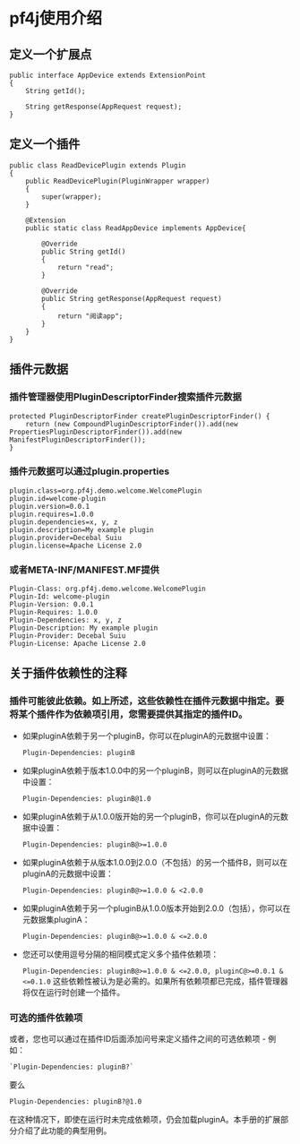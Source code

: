 # pf4j使用介绍
## 定义一个扩展点

    public interface AppDevice extends ExtensionPoint
    {
        String getId();
    
        String getResponse(AppRequest request);
    }
## 定义一个插件

    public class ReadDevicePlugin extends Plugin
    {
        public ReadDevicePlugin(PluginWrapper wrapper)
        {
            super(wrapper);
        }
        
        @Extension
        public static class ReadAppDevice implements AppDevice{
    
            @Override
            public String getId()
            {
                return "read";
            }
    
            @Override
            public String getResponse(AppRequest request)
            {
                return "阅读app";
            }
        }
    }
## 插件元数据

### 插件管理器使用PluginDescriptorFinder搜索插件元数据
    
    protected PluginDescriptorFinder createPluginDescriptorFinder() {
        return (new CompoundPluginDescriptorFinder()).add(new PropertiesPluginDescriptorFinder()).add(new ManifestPluginDescriptorFinder());
    }
### 插件元数据可以通过plugin.properties

    plugin.class=org.pf4j.demo.welcome.WelcomePlugin
    plugin.id=welcome-plugin
    plugin.version=0.0.1
    plugin.requires=1.0.0
    plugin.dependencies=x, y, z
    plugin.description=My example plugin
    plugin.provider=Decebal Suiu
    plugin.license=Apache License 2.0

### 或者META-INF/MANIFEST.MF提供

    Plugin-Class: org.pf4j.demo.welcome.WelcomePlugin
    Plugin-Id: welcome-plugin
    Plugin-Version: 0.0.1
    Plugin-Requires: 1.0.0
    Plugin-Dependencies: x, y, z
    Plugin-Description: My example plugin
    Plugin-Provider: Decebal Suiu
    Plugin-License: Apache License 2.0
## 关于插件依赖性的注释
### 插件可能彼此依赖。如上所述，这些依赖性在插件元数据中指定。要将某个插件作为依赖项引用，您需要提供其指定的插件ID。
- 如果pluginA依赖于另一个pluginB，你可以在pluginA的元数据中设置：

    `Plugin-Dependencies: pluginB` 
- 如果pluginA依赖于版本1.0.0中的另一个pluginB，则可以在pluginA的元数据中设置：

    `Plugin-Dependencies: pluginB@1.0`
- 如果pluginA依赖于从1.0.0版开始的另一个pluginB，你可以在pluginA的元数据中设置：

    `Plugin-Dependencies: pluginB@>=1.0.0`
- 如果pluginA依赖于从版本1.0.0到2.0.0（不包括）的另一个插件B，则可以在pluginA的元数据中设置：
    
    `Plugin-Dependencies: pluginB@>=1.0.0 & <2.0.0`
- 如果pluginA依赖于另一个pluginB从1.0.0版本开始到2.0.0（包括），你可以在元数据集pluginA：
   
    `Plugin-Dependencies: pluginB@>=1.0.0 & <=2.0.0`
- 您还可以使用逗号分隔的相同模式定义多个插件依赖项：
    
    `Plugin-Dependencies: pluginB@>=1.0.0 & <=2.0.0, pluginC@>=0.0.1 & <=0.1.0`
这些依赖性被认为是必需的。如果所有依赖项都已完成，插件管理器将仅在运行时创建一个插件。

### 可选的插件依赖项
或者，您也可以通过在插件ID后面添加问号来定义插件之间的可选依赖项 - 例如：

    `Plugin-Dependencies: pluginB?`
要么

`Plugin-Dependencies: pluginB?@1.0`

在这种情况下，即使在运行时未完成依赖项，仍会加载pluginA。本手册的扩展部分介绍了此功能的典型用例。
 
